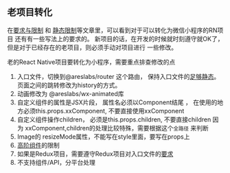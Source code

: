 ## 老项目转化
在[要求与限制](./要求与限制.md) 和 [静态限制](./静态限制.md)等文章里，可以看到对于可以转化为微信小程序的RN项目
还有有一些写法上的要求的。 新项目的话，在开发的时候就时刻遵守就OK了，但是对于已经存在的老项目，则必须手动对项目进行
一些修改。 

老的React Native项目要转化为小程序，需要重点排查修改的点

1. 入口文件，切换到@areslabs/router 这个路由， 保持入口文件的[足够静态](./入口文件.md)。
页面之间的跳转修改为history的方式。
2. 动画修改为 @areslabs/wx-animated库
3. 自定义组件的属性是JSX片段， 属性名必须以Component结尾 ， 在使用的地方必须this.props.xxComponent, 不要直接使用xxComponent
4. 自定义组件操作children， 必须是this.props.children, 不要直接children
因为 xxComponent,children的处理比较特殊，需要根据这个`全路径` 来判断
5. Image的 resizeMode属性，不能写在style里面，要写在props上
6. [高阶组件](./高阶组件.md)的限制
7. 如果是Redux项目，需要遵守Redux项目对入口文件的[要求](./支持Redux.md)
8. 不支持组件/API，分平台处理


